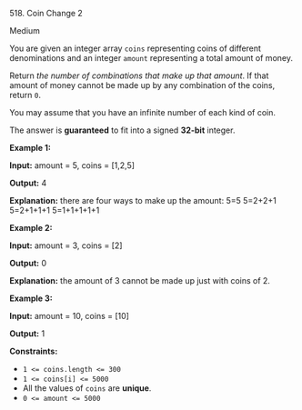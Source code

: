 518\. Coin Change 2

Medium

You are given an integer array `coins` representing coins of different denominations and an integer `amount` representing a total amount of money.

Return _the number of combinations that make up that amount_. If that amount of money cannot be made up by any combination of the coins, return `0`.

You may assume that you have an infinite number of each kind of coin.

The answer is **guaranteed** to fit into a signed **32-bit** integer.

**Example 1:**

**Input:** amount = 5, coins = [1,2,5]

**Output:** 4

**Explanation:** there are four ways to make up the amount: 5=5 5=2+2+1 5=2+1+1+1 5=1+1+1+1+1

**Example 2:**

**Input:** amount = 3, coins = [2]

**Output:** 0

**Explanation:** the amount of 3 cannot be made up just with coins of 2.

**Example 3:**

**Input:** amount = 10, coins = [10]

**Output:** 1

**Constraints:**

*   `1 <= coins.length <= 300`
*   `1 <= coins[i] <= 5000`
*   All the values of `coins` are **unique**.
*   `0 <= amount <= 5000`